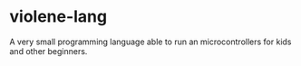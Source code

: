 # violene-lang
A very small programming language able to run an microcontrollers for kids and other beginners.
